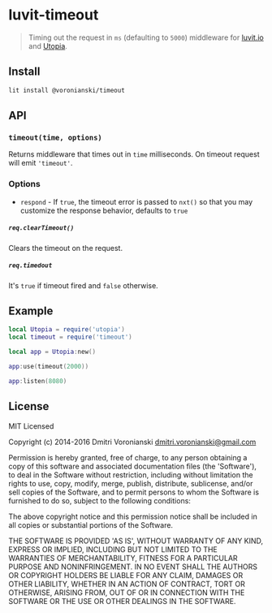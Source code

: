 # luvit-timeout

> Timing out the request in ``ms`` (defaulting to ``5000``) middleware for [luvit.io](http://luvit.io) and [Utopia](https://github.com/luvitrocks/luvit-utopia).

## Install

```bash
lit install @voronianski/timeout
```

## API

### ``timeout(time, options)``

Returns middleware that times out in ``time`` milliseconds. On timeout request will emit ``'timeout'``.

### Options

- ``respond`` - If ``true``, the timeout error is passed to ``nxt()`` so that you may customize the response behavior, defaults to ``true``

##### ``req.clearTimeout()``

Clears the timeout on the request.

##### ``req.timedout``

It's ``true`` if timeout fired and ``false`` otherwise.

## Example

```lua
local Utopia = require('utopia')
local timeout = require('timeout')

local app = Utopia:new()

app:use(timeout(2000))

app:listen(8080)
```

## License

MIT Licensed

Copyright (c) 2014-2016 Dmitri Voronianski [dmitri.voronianski@gmail.com](mailto:dmitri.voronianski@gmail.com)

Permission is hereby granted, free of charge, to any person obtaining
a copy of this software and associated documentation files (the
'Software'), to deal in the Software without restriction, including
without limitation the rights to use, copy, modify, merge, publish,
distribute, sublicense, and/or sell copies of the Software, and to
permit persons to whom the Software is furnished to do so, subject to
the following conditions:

The above copyright notice and this permission notice shall be
included in all copies or substantial portions of the Software.

THE SOFTWARE IS PROVIDED 'AS IS', WITHOUT WARRANTY OF ANY KIND,
EXPRESS OR IMPLIED, INCLUDING BUT NOT LIMITED TO THE WARRANTIES OF
MERCHANTABILITY, FITNESS FOR A PARTICULAR PURPOSE AND NONINFRINGEMENT.
IN NO EVENT SHALL THE AUTHORS OR COPYRIGHT HOLDERS BE LIABLE FOR ANY
CLAIM, DAMAGES OR OTHER LIABILITY, WHETHER IN AN ACTION OF CONTRACT,
TORT OR OTHERWISE, ARISING FROM, OUT OF OR IN CONNECTION WITH THE
SOFTWARE OR THE USE OR OTHER DEALINGS IN THE SOFTWARE.
